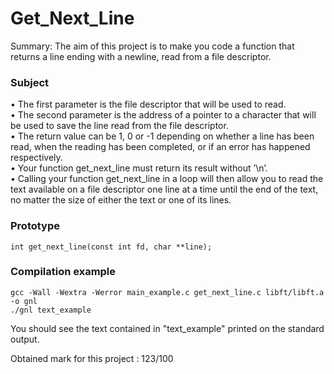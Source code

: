 # Get_Next_Line

Summary: The aim of this project is to make you code a function that returns a line
ending with a newline, read from a file descriptor.

### Subject  
  
• The first parameter is the file descriptor that will be used to read.  
• The second parameter is the address of a pointer to a character that will be used
to save the line read from the file descriptor.  
• The return value can be 1, 0 or -1 depending on whether a line has been read,
when the reading has been completed, or if an error has happened respectively.  
• Your function get_next_line must return its result without ’\n’.  
• Calling your function get_next_line in a loop will then allow you to read the text
available on a file descriptor one line at a time until the end of the text, no matter
the size of either the text or one of its lines.

### Prototype
```
int get_next_line(const int fd, char **line);
```  

### Compilation example
```
gcc -Wall -Wextra -Werror main_example.c get_next_line.c libft/libft.a -o gnl
./gnl text_example
```  
You should see the text contained in "text_example" printed on the standard output.


Obtained mark for this project : 123/100
